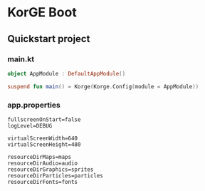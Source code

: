 # KorGE Boot

## Quickstart project

### main.kt
```kotlin
object AppModule : DefaultAppModule()

suspend fun main() = Korge(Korge.Config(module = AppModule))
```
### app.properties
```properties
fullscreenOnStart=false
logLevel=DEBUG

virtualScreenWidth=640
virtualScreenHeight=480

resourceDirMaps=maps
resourceDirAudio=audio
resourceDirGraphics=sprites
resourceDirParticles=particles
resourceDirFonts=fonts
```
